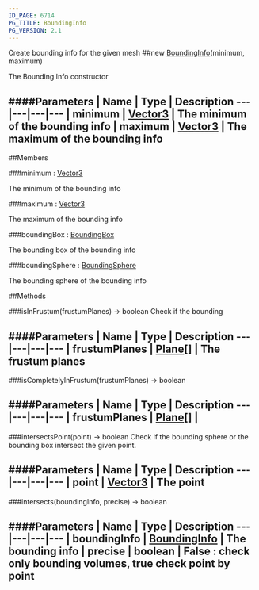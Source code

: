 ```yaml
---
ID_PAGE: 6714
PG_TITLE: BoundingInfo
PG_VERSION: 2.1
---
```


Create bounding info for the given mesh
##new [BoundingInfo](page.php?p=6714)(minimum, maximum)



The Bounding Info constructor




####Parameters
 | Name | Type | Description
---|---|---|---
 | minimum | [Vector3](page.php?p=6751) | The minimum of the bounding info
 | maximum | [Vector3](page.php?p=6751) | The maximum of the bounding info
---

##Members

###minimum : [Vector3](page.php?p=6751)




The minimum of the bounding info



###maximum : [Vector3](page.php?p=6751)




The maximum of the bounding info



###boundingBox : [BoundingBox](page.php?p=6713)




The bounding box of the bounding info



###boundingSphere : [BoundingSphere](page.php?p=6715)




The bounding sphere of the bounding info











##Methods

###isInFrustum(frustumPlanes) &rarr; boolean
Check if the bounding





####Parameters
 | Name | Type | Description
---|---|---|---
 | frustumPlanes | [Plane](page.php?p=6755)[] | The frustum planes
---

###isCompletelyInFrustum(frustumPlanes) &rarr; boolean



####Parameters
 | Name | Type | Description
---|---|---|---
 | frustumPlanes | [Plane](page.php?p=6755)[] | 
---

###intersectsPoint(point) &rarr; boolean
Check if the bounding sphere or the bounding box intersect the given point.





####Parameters
 | Name | Type | Description
---|---|---|---
 | point | [Vector3](page.php?p=6751) | The point
---

###intersects(boundingInfo, precise) &rarr; boolean

####Parameters
 | Name | Type | Description
---|---|---|---
 | boundingInfo | [BoundingInfo](page.php?p=6714) | The bounding info
 | precise | boolean | False : check only bounding volumes, true check point by point
---
